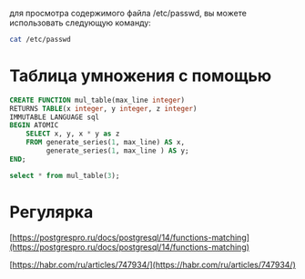 для просмотра содержимого файла /etc/passwd, вы можете использовать следующую команду:

```sh
cat /etc/passwd
```

# Таблица умножения с помощью 


```sql
CREATE FUNCTION mul_table(max_line integer)
RETURNS TABLE(x integer, y integer, z integer)
IMMUTABLE LANGUAGE sql
BEGIN ATOMIC
    SELECT x, y, x * y as z
    FROM generate_series(1, max_line) AS x, 
         generate_series(1, max_line ) AS y;
END;

select * from mul_table(3);

```
# Регулярка

[https://postgrespro.ru/docs/postgresql/14/functions-matching](https://postgrespro.ru/docs/postgresql/14/functions-matching)

[https://habr.com/ru/articles/747934/](https://habr.com/ru/articles/747934/)